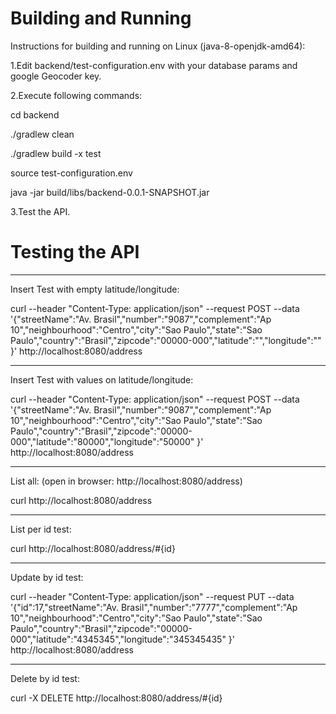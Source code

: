 # Building and Running

Instructions for building and running on Linux (java-8-openjdk-amd64):

1.Edit backend/test-configuration.env with your database params and google Geocoder key.

2.Execute following commands:

cd backend

./gradlew clean

./gradlew build -x test

source test-configuration.env

java -jar build/libs/backend-0.0.1-SNAPSHOT.jar

3.Test the API.

# Testing the API

---------------------------------------------------------------------------------------

Insert Test with empty latitude/longitude:

curl --header "Content-Type: application/json"
  --request POST
  --data '{"streetName":"Av. Brasil","number":"9087","complement":"Ap 10","neighbourhood":"Centro","city":"Sao Paulo","state":"Sao Paulo","country":"Brasil","zipcode":"00000-000","latitude":"","longitude":"" }' 
  http://localhost:8080/address


---------------------------------------------------------------------------------------
  
Insert Test with values on latitude/longitude:

curl --header "Content-Type: application/json"
  --request POST
  --data '{"streetName":"Av. Brasil","number":"9087","complement":"Ap 10","neighbourhood":"Centro","city":"Sao Paulo","state":"Sao Paulo","country":"Brasil","zipcode":"00000-000","latitude":"80000","longitude":"50000" }' 
  http://localhost:8080/address  
  
---------------------------------------------------------------------------------------
  
List all: (open in browser: http://localhost:8080/address)

curl http://localhost:8080/address 
  
---------------------------------------------------------------------------------------

List per id test:

curl http://localhost:8080/address/#{id}

---------------------------------------------------------------------------------------

Update by id test:

curl --header "Content-Type: application/json" 
  --request PUT 
  --data '{"id":17,"streetName":"Av. Brasil","number":"7777","complement":"Ap 10","neighbourhood":"Centro","city":"Sao Paulo","state":"Sao Paulo","country":"Brasil","zipcode":"00000-000","latitude":"4345345","longitude":"345345435" }' 
  http://localhost:8080/address

---------------------------------------------------------------------------------------

Delete by id test:

curl -X DELETE http://localhost:8080/address/#{id}


  